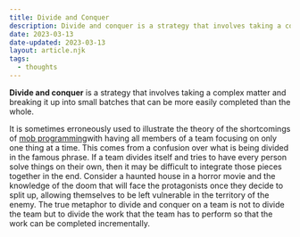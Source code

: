 ```yaml
---
title: Divide and Conquer
description: Divide and conquer is a strategy that involves taking a complex matter and breaking it up into small batches that can be more easily completed than the whole.
date: 2023-03-13
date-updated: 2023-03-13
layout: article.njk
tags:
  - thoughts
---
```

**Divide and conquer** is a strategy that involves taking a complex matter and breaking it up into small batches that can be more easily completed than the whole.

It is sometimes erroneously used to illustrate the theory of the shortcomings of [mob programming](/mob-programming)with having all members of a team focusing on only one thing at a time. This comes from a confusion over what is being divided in the famous phrase. If a team divides itself and tries to have every person solve things on their own, then it may be difficult to integrate those pieces together in the end. Consider a haunted house in a horror movie and the knowledge of the doom that will face the protagonists once they decide to split up, allowing themselves to be left vulnerable in the territory of the enemy. The true metaphor to divide and conquer on a team is not to divide the team but to divide the work that the team has to perform so that the work can be completed incrementally.